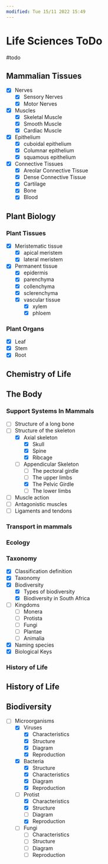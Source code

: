 ```yaml
---
modified: Tue 15/11 2022 15:49
---
```

# Life Sciences ToDo
#todo

## Mammalian Tissues
- [x] Nerves
	- [x] Sensory Nerves
	- [x] Motor Nerves
- [x] Muscles
	- [x] Skeletal Muscle
	- [x] Smooth Muscle
	- [x] Cardiac Muscle
- [x] Epithelium
	- [x] cuboidal epithelium
	- [x] Columnar epithelium
	- [x] squamous epithelium
- [x] Connective Tissues
	- [x] Areolar Connective Tissue
	- [x] Dense Connective Tissue
	- [x] Cartilage
	- [x] Bone
	- [x] Blood

## Plant Biology
### Plant Tissues
- [x] Meristematic tissue
	- [x] apical meristem
	- [x] lateral meristem
- [x] Permanent tissue
	- [x] epidermis
	- [x] parenchyma
	- [x] collenchyma
	- [x] sclerenchyma
	- [x] vascular tissue
		- [x] xylem
		- [x] phloem

### Plant Organs
- [x] Leaf 
- [x] Stem
- [x] Root

## Chemistry of Life

## The Body
### Support Systems In Mammals
- [ ] Structure of a long bone
- [ ] Structure of the skeleton
	- [x] Axial skeleton
		- [x] Skull
		- [x] Spine
		- [x] Ribcage
	- [ ] Appendicular Skeleton
		- [ ]  The pectoral girdle
		- [ ] The upper limbs
		- [x] The Pelvic Girdle
		- [ ] The lower limbs
- [ ] Muscle action
- [ ] Antagonistic muscles
- [ ] Ligaments and tendons

### Transport in mammals

### Ecology

### Taxonomy
- [x] Classification definition
- [x] Taxonomy
- [x] Biodiversity
	- [x] Types of biodiversity
	- [x] Biodiversity in South Africa 
- [ ] Kingdoms
	- [ ] Monera
	- [ ] Protista
	- [ ] Fungi
	- [ ] Plantae
	- [ ] Animalia
- [x] Naming species
- [x] Biological Keys 

### History of Life



## History of Life


## Biodiversity
- [ ] Microorganisms
	- [x] Viruses
		- [x] Characteristics
		- [x] Structure
		- [x] Diagram
		- [x] Reproduction
	- [x] Bacteria
		- [x] Structure
		- [x] Characteristics
		- [x] Diagram
		- [x] Reproduction
	- [ ] Protist
		- [x] Characteristics
		- [x] Structure
		- [ ] Diagram
		- [x] Reproduction
	- [ ] Fungi
		- [ ] Characteristics
		- [ ] Structure
		- [ ] Diagram
		- [ ] Reproduction